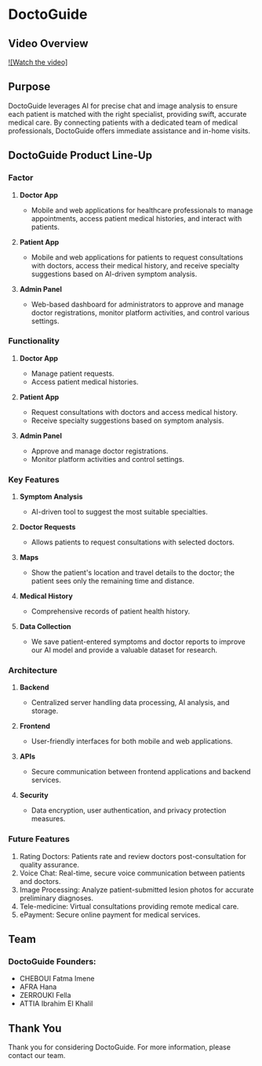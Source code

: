# DoctoGuide

## Video Overview

[![Watch the video]](https://drive.google.com/file/d/17mjNdhNYoJprNbMCIJKY5MY1-pJNMofy/view)

## Purpose

DoctoGuide leverages AI for precise chat and image analysis to ensure each patient is matched with the right specialist, providing swift, accurate medical care. By connecting patients with a dedicated team of medical professionals, DoctoGuide offers immediate assistance and in-home visits.

## DoctoGuide Product Line-Up

### Factor

1. **Doctor App**
   - Mobile and web applications for healthcare professionals to manage appointments, access patient medical histories, and interact with patients.

2. **Patient App**
   - Mobile and web applications for patients to request consultations with doctors, access their medical history, and receive specialty suggestions based on AI-driven symptom analysis.

3. **Admin Panel**
   - Web-based dashboard for administrators to approve and manage doctor registrations, monitor platform activities, and control various settings.

### Functionality

1. **Doctor App**
   - Manage patient requests.
   - Access patient medical histories.

2. **Patient App**
   - Request consultations with doctors and access medical history.
   - Receive specialty suggestions based on symptom analysis.

3. **Admin Panel**
   - Approve and manage doctor registrations.
   - Monitor platform activities and control settings.

### Key Features

1. **Symptom Analysis**
   - AI-driven tool to suggest the most suitable specialties.

2. **Doctor Requests**
   - Allows patients to request consultations with selected doctors.

3. **Maps**
   - Show the patient's location and travel details to the doctor; the patient sees only the remaining time and distance.

4. **Medical History**
   - Comprehensive records of patient health history.

5. **Data Collection**
   - We save patient-entered symptoms and doctor reports to improve our AI model and provide a valuable dataset for research.

### Architecture

1. **Backend**
   - Centralized server handling data processing, AI analysis, and storage.

2. **Frontend**
   - User-friendly interfaces for both mobile and web applications.

3. **APIs**
   - Secure communication between frontend applications and backend services.

4. **Security**
   - Data encryption, user authentication, and privacy protection measures.

### Future Features

1. Rating Doctors: Patients rate and review doctors post-consultation for quality assurance.
2. Voice Chat: Real-time, secure voice communication between patients and doctors.
3. Image Processing: Analyze patient-submitted lesion photos for accurate preliminary diagnoses.
4. Tele-medicine: Virtual consultations providing remote medical care.
5. ePayment: Secure online payment for medical services.


## Team

### DoctoGuide Founders:
- CHEBOUI Fatma Imene
- AFRA Hana
- ZERROUKI Fella
- ATTIA Ibrahim El Khalil

## Thank You

Thank you for considering DoctoGuide. For more information, please contact our team.
